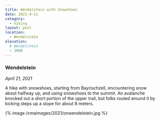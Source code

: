 ```yaml
---
title: Wendelstein with Snowshoes
date: 2021-4-21
category:
  - hiking
layout: post
location:
  - Wendelstein
elevation:
  # Wendelstein
  - 1000
---
```


### Wendelstein
_April 21, 2021_

A hike with snowshoes, starting from Bayrischzell, encountering snow about
halfway up, and using snowshoes to the summit. An avalanche knocked out
a short portion of the upper trail, but folks routed around it by kicking
steps up a slope for about 8 meters.

{% image /cmaimages/2021/onwendelstein.jpg %}
